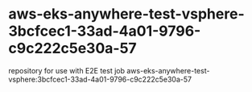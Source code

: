 # aws-eks-anywhere-test-vsphere-3bcfcec1-33ad-4a01-9796-c9c222c5e30a-57
repository for use with E2E test job aws-eks-anywhere-test-vsphere:3bcfcec1-33ad-4a01-9796-c9c222c5e30a-57
